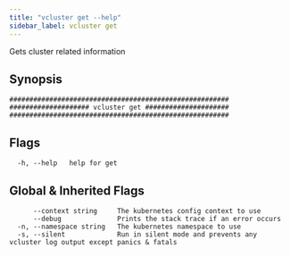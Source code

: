 ```yaml
---
title: "vcluster get --help"
sidebar_label: vcluster get
---
```



Gets cluster related information

## Synopsis


```
#######################################################
#################### vcluster get #####################
#######################################################
```


## Flags

```
  -h, --help   help for get
```


## Global & Inherited Flags

```
      --context string     The kubernetes config context to use
      --debug              Prints the stack trace if an error occurs
  -n, --namespace string   The kubernetes namespace to use
  -s, --silent             Run in silent mode and prevents any vcluster log output except panics & fatals
```

